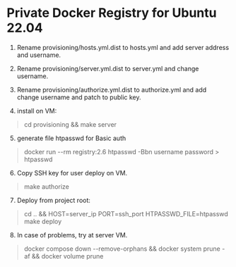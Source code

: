 # Private Docker Registry for Ubuntu 22.04

1. Rename provisioning/hosts.yml.dist to hosts.yml and add server address and username.

2. Rename provisioning/server.yml.dist to server.yml and change username.

3. Rename provisioning/authorize.yml.dist to authorize.yml and add change username and patch to public key.

4. install on VM:

>cd provisioning && make server

5. generate file htpasswd for Basic auth

>docker run --rm registry:2.6 htpasswd -Bbn username password > htpasswd

6. Copy SSH key for user deploy on VM. 

>make authorize

7. Deploy from project root:

>cd .. && HOST=server_ip PORT=ssh_port HTPASSWD_FILE=htpasswd make deploy

8. In case of problems, try at server VM.
>docker compose down --remove-orphans && docker system prune -af && docker volume prune
